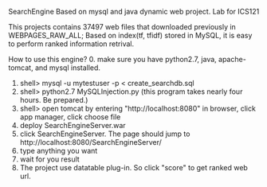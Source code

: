 SearchEngine
Based on mysql and java dynamic web project. Lab for ICS121

This projects contains 37497 web files that downloaded previously in WEBPAGES_RAW_ALL; Based on index(tf, tfidf) stored in MySQL, it is easy to perform ranked information retrival.

How to use this engine?
0. make sure you have python2.7, java, apache-tomcat, and mysql installed.
1. shell> mysql -u mytestuser -p < create_searchdb.sql
2. shell> python2.7 MySQLInjection.py (this program takes nearly four hours. Be prepared.)
3. shell> open tomcat by entering "http://localhost:8080" in browser, click app manager, click choose file
4. deploy SearchEngineServer.war
5. click SearchEngineServer. The page should jump to http://localhost:8080/SearchEngineServer/
6. type anything you want
7. wait for you result
8. The project use datatable plug-in. So click "score" to get ranked web url.
